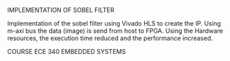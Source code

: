 IMPLEMENTATION OF SOBEL FILTER

Implementation of the sobel filter using Vivado HLS to create the IP. Using m-axi bus the data (image) is send from host to FPGA. Using the Hardware resources, the execution time reduced and the performance increased.

COURSE ECE 340 EMBEDDED SYSTEMS
